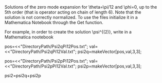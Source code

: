 Solutions of the zero mode expansion for \theta=\pi/12 and \phi=0, up to the 5th order (that is operator acting on chain of length 6). Note that the solution is not correctly normalized. 
To use the files initialize it in a Mathematica Notebook through the Get function.

For example, in order to create the solution \psi^{(2)}, write in a Mathematica nootebook 

pos=<<"DirectoryPath/Psi2qPi12Pos.txt";
val=<<"DirectoryPath/Psi2qPi12Val.txt";
psi2q=makeVector[pos,val,3,3];

pos=<<"DirectoryPath/Psi2pPi12Pos.txt";
val=<<"DirectoryPath/Psi2pPi12Val.txt";
psi2p=makeVector[pos,val,3,3];

psi2=psi2q+psi2p
